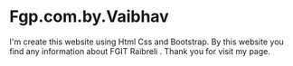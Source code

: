 # Fgp.com.by.Vaibhav
 I'm create this website using Html Css and Bootstrap. By this website you find any information about FGIT Raibreli . Thank  you for visit my page.
